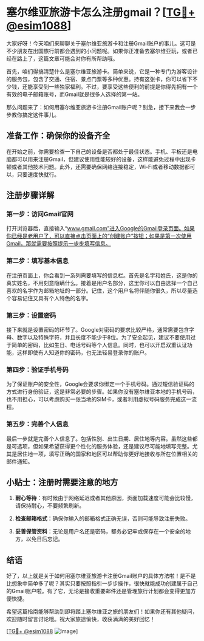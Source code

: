 # 塞尔维亚旅游卡怎么注册gmail？[[TG💪+ @esim1088](https://t.me/s/esim1088)]

大家好呀！今天咱们来聊聊关于塞尔维亚旅游卡和注册Gmail账户的事儿。这可是不少朋友在出国旅行前都会遇到的小问题呢。如果你正准备去塞尔维亚玩，或者已经在路上了，这篇文章可能会对你有所帮助哦。

首先，咱们得搞清楚什么是塞尔维亚旅游卡。简单来说，它是一种专门为游客设计的服务包，包含了交通、住宿、景点门票等多种优惠。持有这张卡，你可以省下不少钱，还能享受到一些独家福利。不过，要享受这些便利的前提是你得先拥有一个有效的电子邮箱账号，而Gmail就是很多人选择的第一站。

那么问题来了：如何用塞尔维亚旅游卡注册Gmail账户呢？别急，接下来我会一步步教你搞定这件事儿。

## 准备工作：确保你的设备齐全

在开始之前，你需要检查一下自己的设备是否都处于最佳状态。手机、平板还是电脑都可以用来注册Gmail，但建议使用性能较好的设备，这样能避免过程中出现卡顿或者其他技术问题。此外，还需要确保网络连接稳定，Wi-Fi或者移动数据都可以，只要速度快就行。

## 注册步骤详解

### 第一步：访问Gmail官网

打开浏览器后，直接输入“www.gmail.com”进入Google的Gmail登录页面。如果你已经是老用户了，可以直接点击页面上的“创建账户”按钮；如果是第一次使用Gmail，那就需要按照提示一步步填写信息。

### 第二步：填写基本信息

在注册页面上，你会看到一系列需要填写的信息栏。首先是名字和姓氏，这是你的真实姓名，不用刻意隐瞒什么。接着是用户名部分，这里你可以自由选择一个自己喜欢的名字作为邮箱地址的一部分。记住，这个用户名将伴随你很久，所以尽量选个容易记住又具有个人特色的名字。

### 第三步：设置密码

接下来就是设置密码的环节了。Google对密码的要求比较严格，通常需要包含字母、数字以及特殊字符，并且长度不能少于8位。为了安全起见，建议不要使用过于简单的密码，比如生日、电话号码等个人信息。同时，也可以开启双重认证功能，这样即使有人知道你的密码，也无法轻易登录你的账户。

### 第四步：验证手机号码

为了保证账户的安全性，Google会要求你绑定一个手机号码。通过短信验证码的方式进行身份验证，这是非常必要的步骤。如果你没有塞尔维亚本地的手机号码，也不用担心，可以考虑购买一张当地的SIM卡，或者利用虚拟号码服务完成这一流程。

### 第五步：完善个人信息

最后一步就是完善个人信息了。包括性别、出生日期、居住地等内容。虽然这些都是可选项，但如果希望获得更个性化的服务体验，还是建议尽可能地填写完整。尤其是居住地一项，填写正确的国家和地区可以帮助你更好地接收与所在位置相关的邮件通知。

## 小贴士：注册时需要注意的地方

1. **耐心等待**：有时候由于网络延迟或者其他原因，页面加载速度可能会比较慢，请保持耐心，不要频繁刷新。
   
2. **检查邮箱格式**：确保你输入的邮箱格式正确无误，否则可能导致注册失败。

3. **妥善保管资料**：无论是用户名还是密码，都务必记牢或保存在一个安全的地方，以免日后忘记。

## 结语

好了，以上就是关于如何用塞尔维亚旅游卡注册Gmail账户的具体方法啦！是不是比想象中简单多了呢？其实只要按照指引一步步操作，很快就能成功创建属于自己的Gmail账户啦。有了它，无论是接收重要邮件还是管理旅行计划都会变得更加方便快捷。

希望这篇指南能够帮助到即将踏上塞尔维亚之旅的朋友们！如果你还有其他疑问，欢迎随时留言讨论哦。祝大家旅途愉快，收获满满的美好回忆！

[[TG💪+ @esim1088](https://t.me/s/esim1088) ![Image](https://i.postimg.cc/4NQfJmqS/Snipaste-2025-05-13-00-14-12.png)]